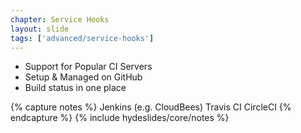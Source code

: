 ```yaml
---
chapter: Service Hooks
layout: slide
tags: ['advanced/service-hooks']
---
```


* Support for Popular CI Servers
* Setup & Managed on GitHub
* Build status in one place

{% capture notes %}
Jenkins (e.g. CloudBees)
Travis CI
CircleCI
{% endcapture %}
{% include hydeslides/core/notes %}